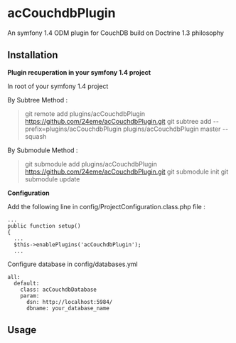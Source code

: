 acCouchdbPlugin
===============

An symfony 1.4 ODM plugin for CouchDB build on Doctrine 1.3 philosophy

Installation
------------

**Plugin recuperation in your symfony 1.4 project**

In root of your symfony 1.4 project

By Subtree Method  : 

> git remote add plugins/acCouchdbPlugin https://github.com/24eme/acCouchdbPlugin.git
> git subtree add --prefix=plugins/acCouchdbPlugin plugins/acCouchdbPlugin master --squash

By Submodule Method :

> git submodule add plugins/acCouchdbPlugin https://github.com/24eme/acCouchdbPlugin.git
> git submodule init
> git submodule update

**Configuration**

Add the following line in config/ProjectConfiguration.class.php file :
  
    ...
    public function setup()
    {
      ...
      $this->enablePlugins('acCouchdbPlugin');
      ...

Configure database in config/databases.yml

    all:
      default:
        class: acCouchdbDatabase
        param:
          dsn: http://localhost:5984/
          dbname: your_database_name
          
Usage
----
